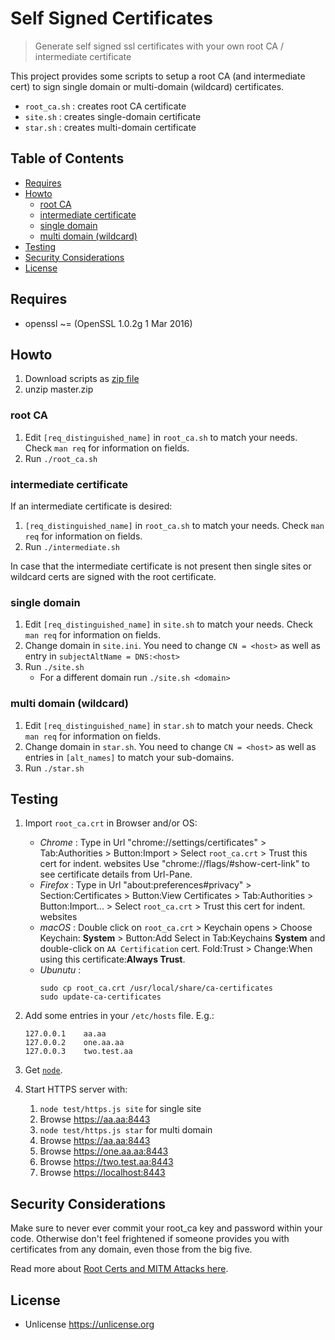 # Self Signed Certificates

> Generate self signed ssl certificates with your own root CA / intermediate certificate

This project provides some scripts to setup a root CA (and intermediate cert) to sign single domain or multi-domain (wildcard) certificates.

- `root_ca.sh` : creates root CA certificate
- `site.sh` : creates single-domain certificate
- `star.sh` : creates multi-domain certificate

## Table of Contents

<!-- !toc (minlevel=2 omit="Table of Contents") -->

* [Requires](#requires)
* [Howto](#howto)
  * [root CA](#root-ca)
  * [intermediate certificate](#intermediate-certificate)
  * [single domain](#single-domain)
  * [multi domain (wildcard)](#multi-domain-wildcard)
* [Testing](#testing)
* [Security Considerations](#security-considerations)
* [License](#license)

<!-- toc! -->

## Requires

- openssl ~= (OpenSSL 1.0.2g  1 Mar 2016)

## Howto

1. Download scripts as [zip file](https://github.com/commenthol/self-signed-certs/archive/refs/heads/master.zip) 
2. unzip master.zip

### root CA

1. Edit `[req_distinguished_name]` in `root_ca.sh` to match your needs. Check `man req` for information on fields.
2. Run `./root_ca.sh`

### intermediate certificate

If an intermediate certificate is desired:

1. `[req_distinguished_name]` in `root_ca.sh` to match your needs. Check `man req` for information on fields.
2. Run `./intermediate.sh`

In case that the intermediate certificate is not present then single sites or wildcard certs are signed with the root certificate.

### single domain

1. Edit `[req_distinguished_name]` in `site.sh` to match your needs. Check `man req` for information on fields.
2. Change domain in `site.ini`. You need to change `CN = <host>` as well as entry in `subjectAltName = DNS:<host>`
3. Run `./site.sh`
   - For a different domain run `./site.sh <domain>`

### multi domain (wildcard)

1. Edit `[req_distinguished_name]` in `star.sh` to match your needs. Check `man req` for information on fields.
2. Change domain in `star.sh`. You need to change `CN = <host>` as well as entries in `[alt_names]` to match your sub-domains.
3. Run `./star.sh`

## Testing

1. Import `root_ca.crt` in Browser and/or OS:
   - _Chrome_ : Type in Url "chrome://settings/certificates" > Tab:Authorities > Button:Import > Select `root_ca.crt` > Trust this cert for indent. websites
     Use "chrome://flags/#show-cert-link" to see certificate details from Url-Pane.
   - _Firefox_ : Type in Url "about:preferences#privacy" > Section:Certificates > Button:View Certificates > Tab:Authorities > Button:Import... > Select `root_ca.crt` > Trust this cert for indent. websites
   - _macOS_ : Double click on `root_ca.crt` > Keychain opens > Choose Keychain: **System** > Button:Add
     Select in Tab:Keychains **System** and double-click on `AA Certification` cert. Fold:Trust > Change:When using this certificate:**Always Trust**.
   - _Ubunutu_ :
     ```
     sudo cp root_ca.crt /usr/local/share/ca-certificates
     sudo update-ca-certificates
     ```

2. Add some entries in your `/etc/hosts` file. E.g.:
   ````
   127.0.0.1    aa.aa
   127.0.0.2    one.aa.aa
   127.0.0.3    two.test.aa
   ````

3. Get [`node`](https://nodejs.org).
4. Start HTTPS server with:
   1. `node test/https.js site` for single site
   2. Browse <https://aa.aa:8443>
   3. `node test/https.js star` for multi domain
   4. Browse <https://aa.aa:8443>
   5. Browse <https://one.aa.aa:8443>
   6. Browse <https://two.test.aa:8443>
   7. Browse <https://localhost:8443>

## Security Considerations

Make sure to never ever commit your root_ca key and password within your code.
Otherwise don't feel frightened if someone provides you with certificates from any domain, even those from the big five.

Read more about [Root Certs and MITM Attacks here](https://www.bleepingcomputer.com/news/security/sennheiser-headset-software-could-allow-man-in-the-middle-ssl-attacks/).

## License

- Unlicense https://unlicense.org
